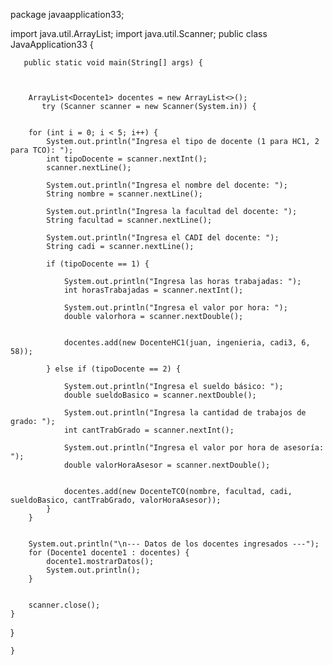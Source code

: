 package javaapplication33;

import java.util.ArrayList;
import java.util.Scanner;
public class JavaApplication33 {

       public static void main(String[] args) {
       
        
       
        ArrayList<Docente1> docentes = new ArrayList<>();
           try (Scanner scanner = new Scanner(System.in)) {
               
      
        for (int i = 0; i < 5; i++) {
            System.out.println("Ingresa el tipo de docente (1 para HC1, 2 para TCO): ");
            int tipoDocente = scanner.nextInt();
            scanner.nextLine(); 

            System.out.println("Ingresa el nombre del docente: ");
            String nombre = scanner.nextLine();

            System.out.println("Ingresa la facultad del docente: ");
            String facultad = scanner.nextLine();

            System.out.println("Ingresa el CADI del docente: ");
            String cadi = scanner.nextLine();

            if (tipoDocente == 1) {
                
                System.out.println("Ingresa las horas trabajadas: ");
                int horasTrabajadas = scanner.nextInt();

                System.out.println("Ingresa el valor por hora: ");
                double valorhora = scanner.nextDouble();

                
                docentes.add(new DocenteHC1(juan, ingenieria, cadi3, 6, 58));

            } else if (tipoDocente == 2) {
                
                System.out.println("Ingresa el sueldo básico: ");
                double sueldoBasico = scanner.nextDouble();

                System.out.println("Ingresa la cantidad de trabajos de grado: ");
                int cantTrabGrado = scanner.nextInt();

                System.out.println("Ingresa el valor por hora de asesoría: ");
                double valorHoraAsesor = scanner.nextDouble();

                
                docentes.add(new DocenteTCO(nombre, facultad, cadi, sueldoBasico, cantTrabGrado, valorHoraAsesor));
            }
        }

        
        System.out.println("\n--- Datos de los docentes ingresados ---");
        for (Docente1 docente1 : docentes) {
            docente1.mostrarDatos();
            System.out.println(); 
        }

        
        scanner.close();
    }
}

    }
